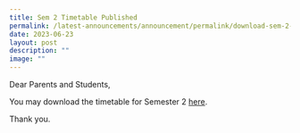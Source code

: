 ```yaml
---
title: Sem 2 Timetable Published
permalink: /latest-announcements/announcement/permalink/download-sem-2-timetable/
date: 2023-06-23
layout: post
description: ""
image: ""
---
```

Dear Parents and Students,

You may download the timetable for Semester 2 [here](/files/2023%20sem%202%20timetable%20by%20class.pdf).

Thank you.